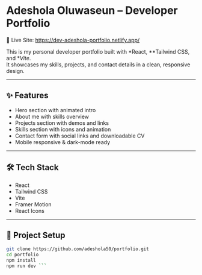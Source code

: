 # Adeshola Oluwaseun – Developer Portfolio

🚀 Live Site: https://dev-adeshola-portfolio.netlify.app/

This is my personal developer portfolio built with *React, **Tailwind CSS, and **Vite*.  
It showcases my skills, projects, and contact details in a clean, responsive design.

---

## ✨ Features

- Hero section with animated intro
- About me with skills overview
- Projects section with demos and links
- Skills section with icons and animation
- Contact form with social links and downloadable CV
- Mobile responsive & dark-mode ready

---

## 🛠️ Tech Stack

- React
- Tailwind CSS
- Vite
- Framer Motion
- React Icons

---

## 📁 Project Setup

```bash
git clone https://github.com/adeshola50/portfolio.git
cd portfolio
npm install
npm run dev ```

